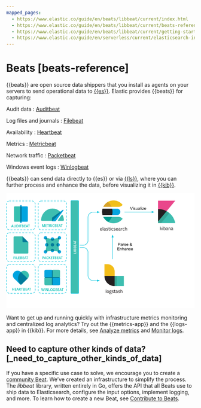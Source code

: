 ```yaml
---
mapped_pages:
  - https://www.elastic.co/guide/en/beats/libbeat/current/index.html
  - https://www.elastic.co/guide/en/beats/libbeat/current/beats-reference.html
  - https://www.elastic.co/guide/en/beats/libbeat/current/getting-started.html
  - https://www.elastic.co/guide/en/serverless/current/elasticsearch-ingest-data-through-beats.html
---
```


# Beats [beats-reference]

{{beats}} are open source data shippers that you install as agents on your servers to send operational data to [{{es}}](https://www.elastic.co/products/elasticsearch). Elastic provides {{beats}} for capturing:

Audit data
:   [Auditbeat](https://www.elastic.co/products/beats/auditbeat)

Log files and journals
:   [Filebeat](https://www.elastic.co/products/beats/filebeat)

Availability
:   [Heartbeat](https://www.elastic.co/products/beats/heartbeat)

Metrics
:   [Metricbeat](https://www.elastic.co/products/beats/metricbeat)

Network traffic
:   [Packetbeat](https://www.elastic.co/products/beats/packetbeat)

Windows event logs
:   [Winlogbeat](https://www.elastic.co/products/beats/winlogbeat)

{{beats}} can send data directly to {{es}} or via [{{ls}}](https://www.elastic.co/products/logstash), where you can further process and enhance the data, before visualizing it in [{{kib}}](https://www.elastic.co/products/logstash).

![Beats Platform](libbeat/images/beats-platform.png)

Want to get up and running quickly with infrastructure metrics monitoring and centralized log analytics? Try out the {{metrics-app}} and the {{logs-app}} in {{kib}}. For more details, see [Analyze metrics](docs-content://solutions/observability/infra-and-hosts/analyze-infrastructure-host-metrics.md) and [Monitor logs](docs-content://solutions/observability/logs/explore-logs.md).


## Need to capture other kinds of data? [_need_to_capture_other_kinds_of_data]

If you have a specific use case to solve, we encourage you to create a [community Beat](/reference/libbeat/community-beats.md). We’ve created an infrastructure to simplify the process. The *libbeat* library, written entirely in Go, offers the API that all Beats use to ship data to Elasticsearch, configure the input options, implement logging, and more. To learn how to create a new Beat, see [Contribute to Beats](../extend/index.md).
